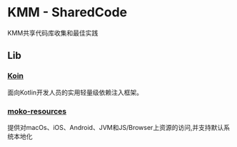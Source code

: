 # KMM - SharedCode

KMM共享代码库收集和最佳实践

## Lib
### [Koin](https://insert-koin.io)
面向Kotlin开发人员的实用轻量级依赖注入框架。
### [moko-resources](https://github.com/icerockdev/moko-resources)
提供对macOs、iOS、Android、JVM和JS/Browser上资源的访问,并支持默认系统本地化
